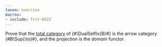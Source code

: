 ```yaml
---
taxon: exercise
macros:
- include: frct-002Z
---
```


Prove that the [total category](frct-000A) of {#\DualSelfIx{B}#} is the
arrow category {#B\Sup{\to}#}, and the projection is the *domain* functor.
